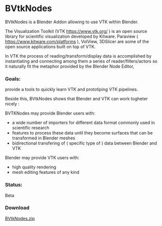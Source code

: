 # BVtkNodes 
BVtkNodes is a Blender Addon allowing to use VTK within Blender.

The Visualization Toolkit (VTK https://www.vtk.org/ ) is an open source library for scientific visualization developed by Kitware.
Paraview ( https://www.kitware.com/platforms ), VolView, 3DSlicer are some of the open source applications built on top of VTK.

In VTK the process of reading/transform/display data is accomplished by instantiating and connecting
among them a series of reader/filters/actors so it naturally fit the metaphor provided by the Blender Node Editor, 

### Goals:
provide a tools to quickly learn VTK and prototiping VTK pipelines.

Beside this, BVtkNodes shows that Blender and VTK can work togheter nicely :

BVTKNodes may provide Blender users with:
- a wide number of importers for different data format commonly used in scientific research
- features to process these data until they become surfaces that can be transformed in Blender meshes
- bidirectional transfering of ( specific type of ) data between Blender and VTK

Blender may provide VTK users with:
- high quality rendering
- mesh editing features of any kind

### Status:
Beta 

### Download
[BVtkNodes.zip]( http://github.com/simboden/BVtkNodes/blob/master/BVtkNodes.zip )
